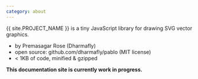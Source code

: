 ```yaml
---
category: about
---
```

&#8291;<span class="project-name">{{ site.PROJECT_NAME }}</span> is a tiny JavaScript library for drawing SVG vector graphics.

- by Premasagar Rose (Dharmafly)  
- open source: github.com/dharmafly/pablo (MIT license)  
- &#60; 1KB of code, minified & gzipped  

**This documentation site is currently work in progress.**